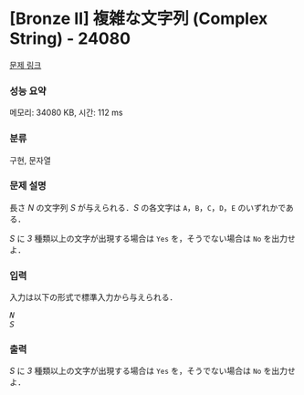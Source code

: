 # [Bronze II] 複雑な文字列 (Complex String) - 24080 

[문제 링크](https://www.acmicpc.net/problem/24080) 

### 성능 요약

메모리: 34080 KB, 시간: 112 ms

### 분류

구현, 문자열

### 문제 설명

<p>長さ <var>N</var> の文字列 <var>S</var> が与えられる．<var>S</var> の各文字は <code>A</code>，<code>B</code>，<code>C</code>，<code>D</code>，<code>E</code> のいずれかである．</p>

<p><var>S</var> に <var>3</var> 種類以上の文字が出現する場合は <code>Yes</code> を，そうでない場合は <code>No</code> を出力せよ．</p>

### 입력 

 <p>入力は以下の形式で標準入力から与えられる．</p>

<pre><var>N</var>
<var>S</var></pre>

### 출력 

 <p><var>S</var> に <var>3</var> 種類以上の文字が出現する場合は <code>Yes</code> を，そうでない場合は <code>No</code> を出力せよ．</p>

